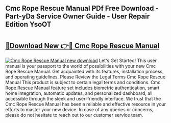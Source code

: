 ## Cmc Rope Rescue Manual PDf Free Download - Part-yDa Service Owner Guide - User Repair Edition YsoOT

# <h2><a href="http://bc33836.oget.top/?id=Cmc+Rope+Rescue+Manual">🔗Download New 👉🔴 Cmc Rope Rescue Manual</a></h2>

[![Cmc Rope Rescue Manual new download](https://i.imgur.com/5g1atiW.png)](http://bc33836.oget.top/?id=Cmc+Rope+Rescue+Manual)
Let's Get Started! This user manual is your passport to the world of possibilities with your new Cmc Rope Rescue Manual. Get acquainted with its features, installation process, and operating guidelines. Please Review the Legal Terms Cmc Rope Rescue Manual This product is subject to certain legal terms and conditions. Cmc Rope Rescue Manual feature set includes biometric authentication, smart home integration, automatic updates, and personalized dashboard, all accessible through the sleek and user-friendly interface. We trust that the Cmc Rope Rescue Manual has been a reliable and effective resource in your efforts to master your new device. In case of any queries or concerns, please do not hesitate to reach out to our customer service team.
